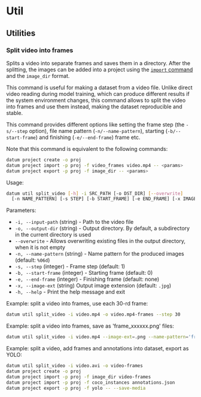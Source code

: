 # Util

## Utilities

### Split video into frames

Splits a video into separate frames and saves them in a directory.
After the splitting, the images can be added into a project using
the [`import` command](./sources.md#import-dataset) and the `image_dir` format.

This command is useful for making a dataset from a video file.
Unlike direct video reading during model training, which can produce
different results if the system environment changes, this command
allows to split the video into frames and use them instead, making
the dataset reproducible and stable.

This command provides different options like setting the frame step
(the `-s/--step` option), file name pattern (`-n/--name-pattern`),
starting (`-b/--start-frame`) and finishing (`-e/--end-frame`) frame etc.

Note that this command is equivalent to the following commands:
```bash
datum project create -o proj
datum project import -p proj -f video_frames video.mp4 -- <params>
datum project export -p proj -f image_dir -- <params>
```

Usage:

``` bash
datum util split_video [-h] -i SRC_PATH [-o DST_DIR] [--overwrite]
  [-n NAME_PATTERN] [-s STEP] [-b START_FRAME] [-e END_FRAME] [-x IMAGE_EXT]
```

Parameters:
- `-i, --input-path` (string) - Path to the video file
- `-o, --output-dir` (string) - Output directory. By default, a subdirectory
  in the current directory is used
- `--overwrite` - Allows overwriting existing files in the output directory,
  when it is not empty
- `-n, --name-pattern` (string) - Name pattern for the produced
  images (default: `%06d`)
- `-s, --step` (integer) - Frame step (default: 1)
- `-b, --start-frame` (integer) - Starting frame (default: 0)
- `-e, --end-frame` (integer) - Finishing frame (default: none)
- `-x, --image-ext` (string) Output image extension (default: `.jpg`)
- `-h, --help` - Print the help message and exit

Example: split a video into frames, use each 30-rd frame:
```bash
datum util split_video -i video.mp4 -o video.mp4-frames --step 30
```

Example: split a video into frames, save as 'frame_xxxxxx.png' files:
```bash
datum util split_video -i video.mp4 --image-ext=.png --name-pattern='frame_%%06d'
```

Example: split a video, add frames and annotations into dataset, export as YOLO:
```bash
datum util split_video -i video.avi -o video-frames
datum project create -o proj
datum project import -p proj -f image_dir video-frames
datum project import -p proj -f coco_instances annotations.json
datum project export -p proj -f yolo -- --save-media
```
